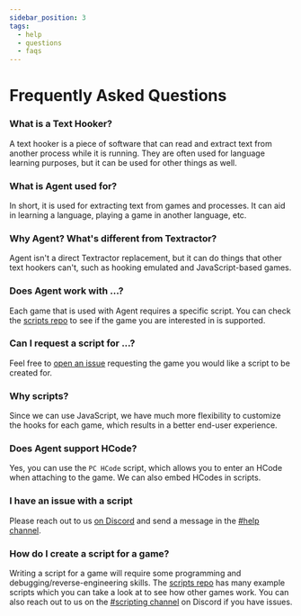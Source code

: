 ```yaml
---
sidebar_position: 3
tags:
  - help
  - questions
  - faqs
---
```


# Frequently Asked Questions

### What is a Text Hooker?

A text hooker is a piece of software that can read and extract text from another process while it is running. They are often used for language learning purposes, but it can be used for other things as well.

### What is Agent used for?

In short, it is used for extracting text from games and processes. It can aid in learning a language, playing a game in another language, etc.

### Why Agent? What's different from Textractor?

Agent isn't a direct Textractor replacement, but it can do things that other text hookers can't, such as hooking emulated and JavaScript-based games.

### Does Agent work with ...?

Each game that is used with Agent requires a specific script. You can check the [scripts repo](https://github.com/0xDC00/scripts) to see if the game you are interested in is supported.

### Can I request a script for ...?

Feel free to [open an issue](https://github.com/0xDC00/scripts/issues) requesting the game you would like a script to be created for.

### Why scripts?

Since we can use JavaScript, we have much more flexibility to customize the hooks for each game, which results in a better end-user experience.

### Does Agent support HCode?

Yes, you can use the `PC HCode` script, which allows you to enter an HCode when attaching to the game. We can also embed HCodes in scripts.

### I have an issue with a script

Please reach out to us [on Discord](https://discord.gg/sWeFsmJYJc) and send a message in the [#help channel](https://discord.com/channels/867944111557201980/882879613833981972).

### How do I create a script for a game?

Writing a script for a game will require some programming and debugging/reverse-engineering skills. The [scripts repo](https://github.com/0xDC00/scripts) has many example scripts which you can take a look at to see how other games work. You can also reach out to us on the [#scripting channel](https://discord.com/channels/867944111557201980/888396325345964092) on Discord if you have issues.
